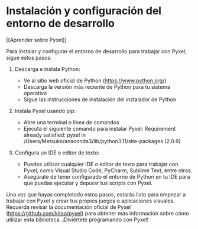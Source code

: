 # Instalación y configuración del entorno de desarrollo

[[Aprender sobre Pyxel]]

Para instalar y configurar el entorno de desarrollo para trabajar con Pyxel, sigue estos pasos:

1. Descarga e instala Python:
   - Ve al sitio web oficial de Python (https://www.python.org/)
   - Descarga la versión más reciente de Python para tu sistema operativo
   - Sigue las instrucciones de instalación del instalador de Python

2. Instala Pyxel usando pip:
   - Abre una terminal o línea de comandos
   - Ejecuta el siguiente comando para instalar Pyxel:
     Requirement already satisfied: pyxel in /Users/Metsuke/anaconda3/lib/python3.11/site-packages (2.0.9)

3. Configura un IDE o editor de texto:
   - Puedes utilizar cualquier IDE o editor de texto para trabajar con Pyxel, como Visual Studio Code, PyCharm, Sublime Text, entre otros.
   - Asegúrate de tener configurado el entorno de Python en tu IDE para que puedas ejecutar y depurar tus scripts con Pyxel.

Una vez que hayas completado estos pasos, estarás listo para empezar a trabajar con Pyxel y crear tus propios juegos o aplicaciones visuales. Recuerda revisar la documentación oficial de Pyxel (https://github.com/kitao/pyxel) para obtener más información sobre cómo utilizar esta biblioteca. ¡Diviértete programando con Pyxel!
